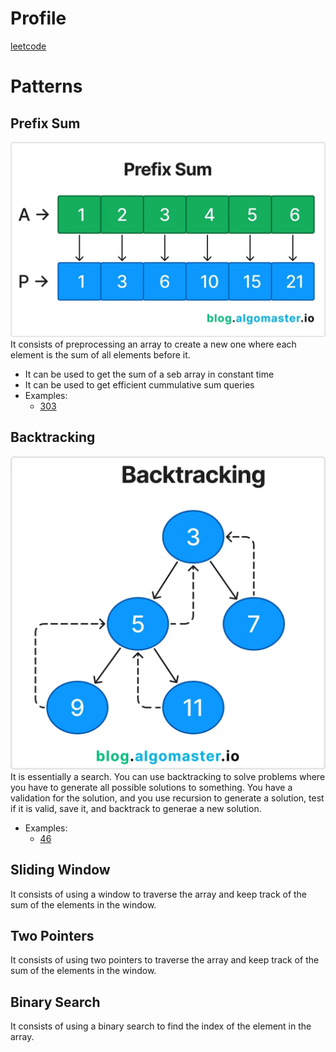 # Profile
[leetcode](https://leetcode.com/u/gabrielcambe/)


# Patterns
## Prefix Sum
![prefix-sum-illustration](./images/prefix-sum.webp)
It consists of preprocessing an array to create a new one where each element is the sum of all elements before it.
- It can be used to get the sum of a seb array in constant time
- It can be used to get efficient cummulative sum queries
- Examples:
  - [303](./303.%20Range%20Sum%20Query%20-%20Immutable/README.md)


## Backtracking
![backtracking-illustration](./images/backtracking.webp)
It is essentially a search. You can use backtracking to solve problems where you have to generate all possible solutions to something. You have a validation for the solution, and you use recursion to generate a solution, test if it is valid, save it, and backtrack to generae a new solution.
- Examples:
  - [46](./46.%20Permutations/README.md)


## Sliding Window
It consists of using a window to traverse the array and keep track of the sum of the elements in the window.


## Two Pointers
It consists of using two pointers to traverse the array and keep track of the sum of the elements in the window.


## Binary Search
It consists of using a binary search to find the index of the element in the array.
